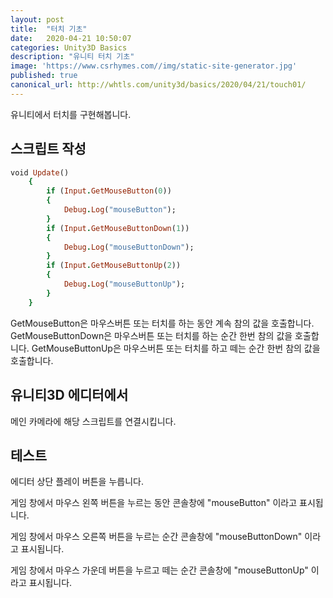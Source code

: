 ```yaml
---
layout: post
title:  "터치 기초"
date:   2020-04-21 10:50:07
categories: Unity3D Basics
description: "유니티 터치 기초"
image: 'https://www.csrhymes.com//img/static-site-generator.jpg'
published: true
canonical_url: http://whtls.com/unity3d/basics/2020/04/21/touch01/
---
```


유니티에서 터치를 구현해봅니다.

## 스크립트 작성
```ruby
void Update()
    {
        if (Input.GetMouseButton(0))
        {
            Debug.Log("mouseButton");
        }
        if (Input.GetMouseButtonDown(1))
        {
            Debug.Log("mouseButtonDown");
        }
        if (Input.GetMouseButtonUp(2))
        {
            Debug.Log("mouseButtonUp");
        }
    }
```
GetMouseButton은 마우스버튼 또는 터치를 하는 동안 계속 참의 값을 호출합니다.
GetMouseButtonDown은 마우스버튼 또는 터치를 하는 순간 한번 참의 값을 호출합니다.
GetMouseButtonUp은 마우스버튼 또는 터치를 하고 떼는 순간 한번 참의 값을 호출합니다.

## 유니티3D 에디터에서
메인 카메라에 해당 스크립트를 연결시킵니다.

## 테스트
에디터 상단 플레이 버튼을 누릅니다.

게임 창에서 마우스 왼쪽 버튼을 누르는 동안 콘솔창에 "mouseButton" 이라고 표시됩니다.

게임 창에서 마우스 오른쪽 버튼을 누르는 순간 콘솔창에 "mouseButtonDown" 이라고 표시됩니다.

게임 창에서 마우스 가운데 버튼을 누르고 떼는 순간 콘솔창에 "mouseButtonUp" 이라고 표시됩니다.


